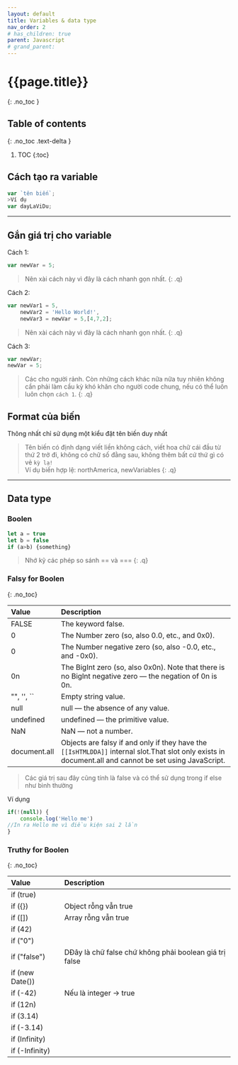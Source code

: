 ```yaml
---
layout: default
title: Variables & data type
nav_order: 2
# has_children: true
parent: Javascript
# grand_parent:
---
```


<!-- markdownlint-disable MD022 MD025-->
# {{page.title}}
{: .no_toc }

## Table of contents
{: .no_toc .text-delta }

1. TOC
{:toc}
<!-- markdownlint-enable MD022 MD025-->

## Cách tạo ra variable

```js
var `tên biến`;
>Ví dụ
var dayLaViDu;
```

---

## Gắn giá trị cho variable

Cách 1:

```js
var newVar = 5;
```

>Nên xài cách này vì đây là cách nhanh gọn nhất.
{: .q}

Cách 2:

```js
var newVar1 = 5,
    newVar2 = 'Hello World!',
    newVar3 = newVar = 5,[4,7,2];
```

>Nên xài cách này vì đây là cách nhanh gọn nhất.
{: .q}

Cách 3:

```js
var newVar;
newVar = 5;
```

>Các cho người rảnh.
>Còn những cách khác nữa nữa tuy nhiên không cần phải làm cầu kỳ khó khăn cho người code chung, nếu có thể luôn luôn chọn `cách 1`.
{: .q}

## Format của biến

Thông nhất chỉ sử dụng một kiểu đặt tên biến duy nhất

>Tên biến có định dạng viết liền không cách, viết hoa chữ cái đầu từ thứ 2 trở đi, không có chữ số đằng sau, không thêm bất cứ thứ gì có vẻ `kỳ lạ!`  
>Ví dụ biến hợp lệ: northAmerica, newVariables
{: .q}

---

## Data type

### Boolen

```js
let a = true
let b = false
if (a>b) {something}
```

>Nhớ kỹ các phép so sánh == và ===
{: .q}

<!-- markdownlint-disable MD022-->
### Falsy for Boolen
{: .no_toc}

<!-- markdownlint-enable MD022-->

| Value        | Description                                                                                                                                          |
| :----------- | :--------------------------------------------------------------------------------------------------------------------------------------------------- |
| FALSE        | The keyword false.                                                                                                                                   |
| 0            | The Number zero (so, also 0.0, etc., and 0x0).                                                                                                       |
| 0            | The Number negative zero (so, also -0.0, etc., and -0x0).                                                                                            |
| 0n           | The BigInt zero (so, also 0x0n). Note that there is no BigInt negative zero — the negation of 0n is 0n.                                              |
| "", '', ``   | Empty string value.                                                                                                                                  |
| null         | null — the absence of any value.                                                                                                                     |
| undefined    | undefined — the primitive value.                                                                                                                     |
| NaN          | NaN — not a number.                                                                                                                                  |
| document.all | Objects are falsy if and only if they have the `[[IsHTMLDDA]]` internal slot.That slot only exists in document.all and cannot be set using JavaScript. |

>Các giá trị sau đây cũng tính là false và có thể sử dụng trong if else như bình thường

Ví dụng

```js
if(!(null)) {
    console.log('Hello me')
//In ra Hello me vì điều kiện sai 2 lần
}
```
<!-- markdownlint-disable MD022-->
### Truthy for Boolen
{: .no_toc}

<!-- markdownlint-enable MD022-->

| Value           | Description                                            |
| :-------------- | :----------------------------------------------------- |
| if (true)       |                                                        |
| if ({})         | Object rỗng vẫn true                                   |
| if ([])         | Array rỗng vẫn true                                    |
| if (42)         |                                                        |
| if ("0")        |                                                        |
| if ("false")    | DĐây là chữ false chứ không phải boolean giá trị false |
| if (new Date()) |                                                        |
| if (-42)        | Nếu là integer -> true                                 |
| if (12n)        |                                                        |
| if (3.14)       |                                                        |
| if (-3.14)      |                                                        |
| if (Infinity)   |                                                        |
| if (-Infinity)  |                                                        |
